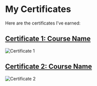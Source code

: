 
# My Certificates

Here are the certificates I’ve earned:

## [Certificate 1: Course Name]([./certificate1.pdf](https://github.com/DenisPasca/Java-certificates/blob/main/Betfair-Java-02_Diploma%20of%20completion.pdf))
![Certificate 1](./certificate1-thumbnail.jpg)

## [Certificate 2: Course Name](./certificate2.pdf)
![Certificate 2](./certificate2-thumbnail.jpg)
